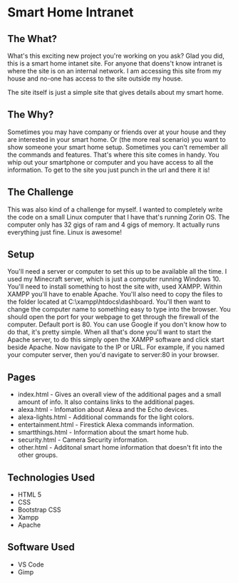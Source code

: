 # Smart Home Intranet

## The What? ##

What's this exciting new project you're working on you ask?  Glad you did, this is a smart home intanet site.  For anyone that doens't know intranet is where the site is on an internal network.  I am accessing this site from my house and no-one has access to the site outside my house.

The site itself is just a simple site that gives details about my smart home.  

## The Why? ##

Sometimes you may have company or friends over at your house and they are interested in your smart home.  Or (the more real scenario) you want to show someone your smart home setup. Sometimes you can't remember all the commands and features.  That's where this site comes in handy.  You whip out your smartphone or computer and you have access to all the information.  To get to the site you just punch in the url and there it is!

## The Challenge ##

This was also kind of a challenge for myself.  I wanted to completely write the code on a small Linux computer that I have that's running Zorin OS.  The computer only has 32 gigs of ram and 4 gigs of memory.  It actually runs everything just fine.  Linux is awesome!

## Setup ##

You'll need a server or computer to set this up to be available all the time. I used my Minecraft server, which is just a computer running Windows 10.  You'll need to install something to host the site with, used XAMPP.  Within XAMPP you'll have to enable Apache.  You'll also need to copy the files to the folder located at C:\xampp\htdocs\dashboard.  You'll then want to change the computer name to something easy to type into the browser.  You should open the port for your webpage to get through the firewall of the computer.  Default port is 80.  You can use Google if you don't know how to do that, it's pretty simple.  When all that's done you'll want to start the Apache server, to do this simply open the XAMPP software and click start beside Apache.  Now navigate to the IP or URL.  For example, if you named your computer server, then you'd navigate to server:80 in  your browser.

## Pages ##
- index.html - Gives an overall view of the additional pages and a small amount of info.  It also contains links to the additional pages.
- alexa.html - Infomation about Alexa and the Echo devices.
- alexa-lights.html - Additional commands for the light colors.
- entertainment.html - Firestick Alexa commands information.
- smartthings.html - Information about the smart home hub.
- security.html - Camera Security information.
- other.html - Additonal smart home information that doesn't fit into the other groups.

## Technologies Used

- HTML 5
- CSS
- Bootstrap CSS
- Xampp
- Apache

## Software Used
- VS Code
- Gimp